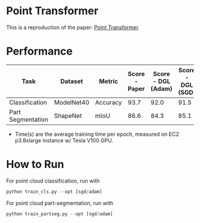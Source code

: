 Point Transformer
====

This is a reproduction of the paper: [Point Transformer](http://arxiv.org/abs/2012.09164).

# Performance
| Task           | Dataset    | Metric   | Score - Paper  | Score - DGL (Adam) | Score - DGL (SGD) | Time(s) - DGL |
|-----------------|------------|----------|------------------|-------------|-------------|-------------------|
| Classification        | ModelNet40 | Accuracy | 93.7   | 92.0        |  91.5        | 117.0          |
| Part Segmentation        | ShapeNet   | mIoU     | 86.6            | 84.3        |  85.1        | 260.0         |

+ Time(s) are the average training time per epoch, measured on EC2 p3.8xlarge instance w/ Tesla V100 GPU.

# How to Run

For point cloud classification, run with

```python
python train_cls.py --opt [sgd/adam]
```

For point cloud part-segmentation, run with

```python
python train_partseg.py --opt [sgd/adam]
```
